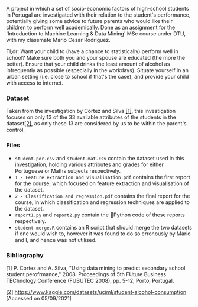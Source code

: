 A project in which a set of socio-economic factors of high-school students in Portugal are investigated with their relation to the student's performance, potentially giving some advice to future parents who would like their children to perform well academically. Done as an assignment for the 'Introduction to Machine Learning & Data Mining' MSc course under DTU, with my classmate Mario Cesar Rodriguez.

Tl;dr: Want your child to (have a chance to statistically) perform well in school? Make sure both you and your spouse are educated (the more the better). Ensure that your child drinks the least amount of alcohol as infrequently as possible (especially in the workdays). Situate yourself in an urban setting (i.e. close to school if that's the case), and provide your child with access to internet.

### Dataset
Taken from the investigation by Cortez and Silva [[1]](#1), this investigation focuses on only 13 of the 33 available attributes of the students in the dataset[[2]](#2), as only these 13 are considered by us to be within the parent's control. 

### Files
- `student-por.csv` and `student-mat.csv` contain the dataset used in this investigation, holding various attributes and grades for either Portuguese or Maths subjects respectively.  
- `1 - Feature extraction and visualisation.pdf` contains the first report for the course, which focused on feature extraction and visualisation of the dataset.
- `2 - Classification and regression.pdf` contains the final report for the course, in which classification and regression techniques are applied to the dataset.
- `report1.py` and `report2.py` contain the :snake:Python code of these reports respectively.
- `student-merge.R` contains an R script that should merge the two datasets if one would wish to, however it was found to do so erronously by Mario and I, and hence was not utilised.

### Bibliography
<a id="1">[1]</a>
P. Cortez and A. Silva, "Using data mining to predict secondary school student perofrmance," 2008. Proceedings of 5th FUture Business TEChnology Conference (FUBUTEC 2008), pp. 5-12, Porto, Portugal.

<a id="2">[2]</a>
https://www.kaggle.com/datasets/uciml/student-alcohol-consumption [Accessed on 05/09/2021]
